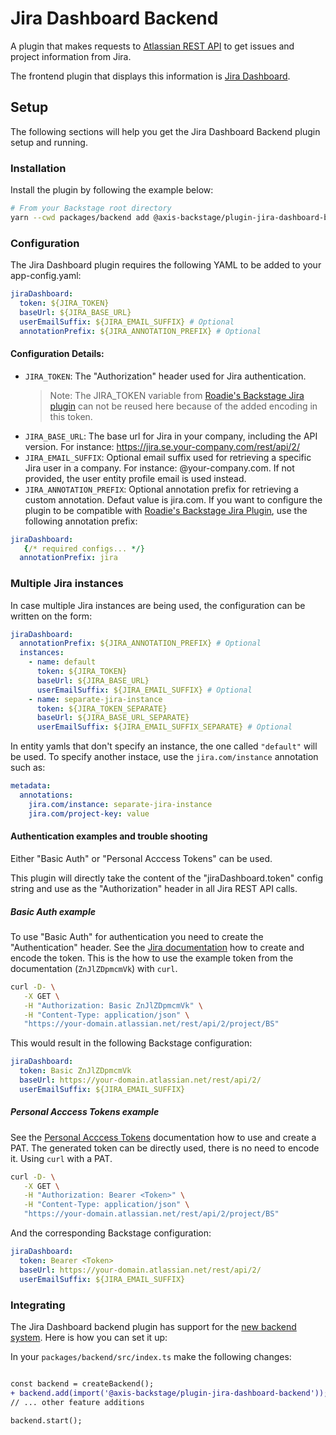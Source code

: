 # Jira Dashboard Backend

A plugin that makes requests to [Atlassian REST API](https://developer.atlassian.com/server/jira/platform/rest-apis/) to get issues and project information from Jira.

The frontend plugin that displays this information is [Jira Dashboard](https://github.com/AxisCommunications/backstage-plugins/blob/main/plugins/jira-dashboard).

## Setup

The following sections will help you get the Jira Dashboard Backend plugin setup and running.

### Installation

Install the plugin by following the example below:

```bash
# From your Backstage root directory
yarn --cwd packages/backend add @axis-backstage/plugin-jira-dashboard-backend
```

### Configuration

The Jira Dashboard plugin requires the following YAML to be added to your app-config.yaml:

```yaml
jiraDashboard:
  token: ${JIRA_TOKEN}
  baseUrl: ${JIRA_BASE_URL}
  userEmailSuffix: ${JIRA_EMAIL_SUFFIX} # Optional
  annotationPrefix: ${JIRA_ANNOTATION_PREFIX} # Optional
```

#### Configuration Details:

- `JIRA_TOKEN`: The "Authorization" header used for Jira authentication.
  > Note: The JIRA_TOKEN variable from [Roadie's Backstage Jira plugin](https://roadie.io/backstage/plugins/jira) can not be reused here because of the added encoding in this token.
- `JIRA_BASE_URL`: The base url for Jira in your company, including the API version. For instance: https://jira.se.your-company.com/rest/api/2/
- `JIRA_EMAIL_SUFFIX`: Optional email suffix used for retrieving a specific Jira user in a company. For instance: @your-company.com. If not provided, the user entity profile email is used instead.
- `JIRA_ANNOTATION_PREFIX`: Optional annotation prefix for retrieving a custom annotation. Defaut value is jira.com. If you want to configure the plugin to be compatible with [Roadie's Backstage Jira Plugin](https://roadie.io/backstage/plugins/jira/), use the following annotation prefix:

```yaml
jiraDashboard:
   {/* required configs... */}
  annotationPrefix: jira
```

### Multiple Jira instances

In case multiple Jira instances are being used, the configuration can be written on the form:

```yaml
jiraDashboard:
  annotationPrefix: ${JIRA_ANNOTATION_PREFIX} # Optional
  instances:
    - name: default
      token: ${JIRA_TOKEN}
      baseUrl: ${JIRA_BASE_URL}
      userEmailSuffix: ${JIRA_EMAIL_SUFFIX} # Optional
    - name: separate-jira-instance
      token: ${JIRA_TOKEN_SEPARATE}
      baseUrl: ${JIRA_BASE_URL_SEPARATE}
      userEmailSuffix: ${JIRA_EMAIL_SUFFIX_SEPARATE} # Optional
```

In entity yamls that don't specify an instance, the one called `"default"` will be used. To specify another instace, use the `jira.com/instance` annotation such as:

```yaml
metadata:
  annotations:
    jira.com/instance: separate-jira-instance
    jira.com/project-key: value
```

#### Authentication examples and trouble shooting

Either "Basic Auth" or "Personal Acccess Tokens" can be used.

This plugin will directly take the content of the "jiraDashboard.token" config string and
use as the "Authorization" header in all Jira REST API calls.

##### Basic Auth example

To use "Basic Auth" for authentication you need to create the "Authentication" header. See the [Jira documentation](https://developer.atlassian.com/cloud/jira/platform/basic-auth-for-rest-apis/#supply-basic-auth-headers) how to create and encode the token. This is the how to use the example token from the documentation (`ZnJlZDpmcmVk`) with `curl`.

```sh
curl -D- \
   -X GET \
   -H "Authorization: Basic ZnJlZDpmcmVk" \
   -H "Content-Type: application/json" \
   "https://your-domain.atlassian.net/rest/api/2/project/BS"
```

This would result in the following Backstage configuration:

```yaml
jiraDashboard:
  token: Basic ZnJlZDpmcmVk
  baseUrl: https://your-domain.atlassian.net/rest/api/2/
  userEmailSuffix: ${JIRA_EMAIL_SUFFIX}
```

##### Personal Acccess Tokens example

See the [Personal Acccess Tokens](https://confluence.atlassian.com/enterprise/using-personal-access-tokens-1026032365.html) documentation how to use and create
a PAT. The generated token can be directly used, there is no need to encode it. Using
`curl` with a PAT.

```sh
curl -D- \
   -X GET \
   -H "Authorization: Bearer <Token>" \
   -H "Content-Type: application/json" \
   "https://your-domain.atlassian.net/rest/api/2/project/BS"
```

And the corresponding Backstage configuration:

```yaml
jiraDashboard:
  token: Bearer <Token>
  baseUrl: https://your-domain.atlassian.net/rest/api/2/
  userEmailSuffix: ${JIRA_EMAIL_SUFFIX}
```

### Integrating

The Jira Dashboard backend plugin has support for the [new backend system](https://backstage.io/docs/backend-system/). Here is how you can set it up:

In your `packages/backend/src/index.ts` make the following changes:

```diff

const backend = createBackend();
+ backend.add(import('@axis-backstage/plugin-jira-dashboard-backend'));
// ... other feature additions

backend.start();
```
